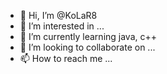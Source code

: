 - 👋 Hi, I’m @KoLaR8
- 👀 I’m interested in ...
- 🌱 I’m currently learning java, c++
- 💞️ I’m looking to collaborate on ...
- 📫 How to reach me ...

<!---
KoLaR8/KoLaR8 is a ✨ special ✨ repository because its `README.md` (this file) appears on your GitHub profile.
You can click the Preview link to take a look at your changes.
--->
